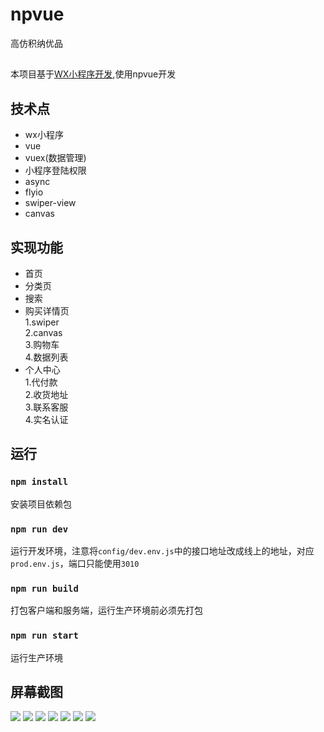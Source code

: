 # npvue
高仿积纳优品
## 
本项目基于[WX小程序开发](https://developers.weixin.qq.com/miniprogram/dev/framework/),使用npvue开发

## 技术点
* wx小程序
* vue
* vuex(数据管理)
* 小程序登陆权限
* async
* flyio
* swiper-view
* canvas

## 实现功能
* 首页
* 分类页
* 搜索
* 购买详情页<br/>
  1.swiper<br/>
  2.canvas<br/>
  3.购物车<br/>
  4.数据列表<br/>
* 个人中心<br/>
  1.代付款<br/>
  2.收货地址<br/>
  3.联系客服<br/>
  4.实名认证<br/>

## 运行

### `npm install`
安装项目依赖包

### `npm run dev`
运行开发环境，注意将`config/dev.env.js`中的接口地址改成线上的地址，对应`prod.env.js`，端口只能使用`3010`

### `npm run build`
打包客户端和服务端，运行生产环境前必须先打包

### `npm run start`
运行生产环境

## 屏幕截图
  ![](./tianmao/static/staticImg/首页.png)
  ![](./tianmao/static/staticImg/数据展示页.png)
  ![](./tianmao/static/staticImg/详情页.png)
  ![](./tianmao/static/staticImg/购物num.png)
  ![](./tianmao/static/staticImg/分享页.png)
  ![](./tianmao/static/staticImg/数据展示页.png)
  ![](./tianmao/static/staticImg/我的.png)
